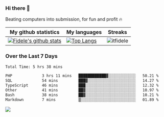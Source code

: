 ### Hi there 👋
<p>Beating computers into submission, for fun and profit 🔥</p>

|My github statistics|My languages|Streaks|
|-|-|-|
|[![Fidele's github stats](https://github-readme-stats.vercel.app/api?username=itfidele&count_private=true&show_icons=true&theme=dark&hide_title=true)](https://github.com/itfidele)|[![Top Langs](https://github-readme-stats.vercel.app/api/top-langs/?username=itfidele&show_icons=true&langs_count=8&theme=dark&layout=compact&hide_title=true)](https://github.com/itfidele)|![itfidele](https://github-readme-streak-stats.herokuapp.com/?user=itfidele&theme=dark)

### Over the Last 7 Days
<!--START_SECTION:waka-->

```txt
Total Time: 5 hrs 38 mins

PHP             3 hrs 11 mins   ████████████▓░░░░░░░░░░░░   50.21 %
SQL             54 mins         ███▓░░░░░░░░░░░░░░░░░░░░░   14.27 %
TypeScript      46 mins         ███░░░░░░░░░░░░░░░░░░░░░░   12.32 %
Other           41 mins         ██▓░░░░░░░░░░░░░░░░░░░░░░   10.97 %
Bash            38 mins         ██▓░░░░░░░░░░░░░░░░░░░░░░   10.21 %
Markdown        7 mins          ▒░░░░░░░░░░░░░░░░░░░░░░░░   01.89 %
```

<!--END_SECTION:waka-->



![](https://komarev.com/ghpvc/?username=itfidele)
